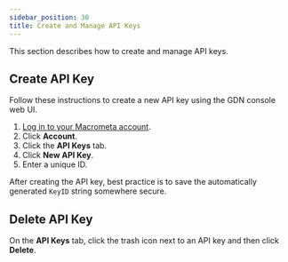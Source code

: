 ```yaml
---
sidebar_position: 30
title: Create and Manage API Keys
---
```


This section describes how to create and manage API keys.

## Create API Key

Follow these instructions to create a new API key using the GDN console web UI.

1. [Log in to your Macrometa account](https://auth.paas.macrometa.io/).
1. Click **Account**.
1. Click the **API Keys** tab.
1. Click **New API Key**.
1. Enter a unique ID.

After creating the API key, best practice is to save the automatically generated `KeyID` string somewhere secure.

## Delete API Key

On the **API Keys** tab, click the trash icon next to an API key and then click **Delete**.